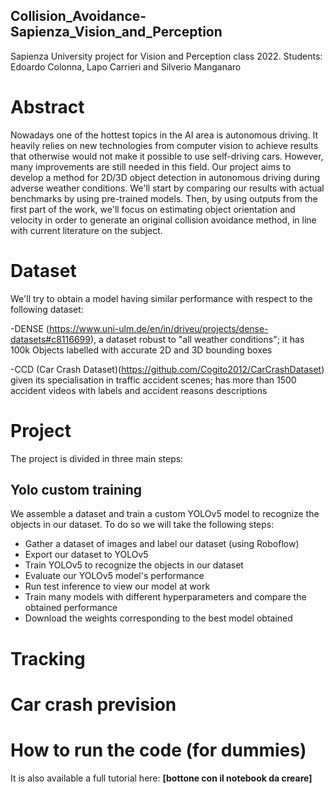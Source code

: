 ## Collision_Avoidance-Sapienza_Vision_and_Perception
Sapienza University project for Vision and Perception class 2022. Students: Edoardo Colonna, Lapo Carrieri and Silverio Manganaro
# Abstract
Nowadays one of the hottest topics in the AI area is autonomous driving. It heavily relies on new technologies from computer vision to achieve results that otherwise would not make it possible to use self-driving cars. However, many improvements are still needed in this field. Our project aims to develop a method for 2D/3D object detection in autonomous driving during adverse weather conditions. We'll start by comparing our results with actual benchmarks by using pre-trained models. Then, by using outputs from the first part of the work, we'll focus on estimating object orientation and velocity in order to generate an original collision avoidance method, in line with current literature on the subject.
# Dataset
We'll try to obtain a model having similar performance with respect to the following dataset:

-DENSE (https://www.uni-ulm.de/en/in/driveu/projects/dense-datasets#c8116699), a dataset robust to "all weather conditions"; it has 100k Objects labelled with accurate 2D and 3D bounding boxes

-CCD (Car Crash Dataset)(https://github.com/Cogito2012/CarCrashDataset) given its specialisation in traffic accident scenes; has more than 1500 accident videos with labels and accident reasons descriptions

# Project
The project is divided in three main steps:
  ## Yolo custom training
  We assemble a dataset and train a custom YOLOv5 model to recognize the objects in our dataset. To do so we will take the following steps:
- Gather a dataset of images and label our dataset (using Roboflow)
- Export our dataset to YOLOv5
- Train YOLOv5 to recognize the objects in our dataset
- Evaluate our YOLOv5 model's performance 
- Run test inference to view our model at work
- Train many models with different hyperparameters and compare the obtained performance
- Download the weights corresponding to the best model obtained

# Tracking

# Car crash prevision

# How to run the code (for dummies)



It is also available a full tutorial here: <b> [bottone con il notebook da creare] </b>
